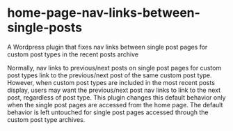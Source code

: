 # home-page-nav-links-between-single-posts
A Wordpress plugin that fixes nav links between single post pages for custom post types in the recent posts archive

Normally, nav links to previous/next posts on single post pages for custom post types link to the previous/next post of the same custom post type. However, when custom post types are included in the most recent posts display, users may want the previous/next post nav links to link to the next post, regardless of post type. This plugin changes this default behavior only when the single post pages are accessed from the home page. The default behavior is left untouched for single post pages accessed through the custom post type archives.
